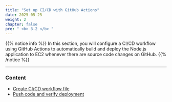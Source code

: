 ```yaml
---
title: "Set up CI/CD with GitHub Actions"
date: 2025-05-25
weight: 2
chapter: false
pre: " <b> 3.2 </b> "
---
```


{{% notice info %}}
In this section, you will configure a CI/CD workflow using GitHub Actions to automatically build and deploy the Node.js application to EC2 whenever there are source code changes on GitHub.
{{% /notice %}}

---

### Content

- [Create CI/CD workflow file](3.2.1-create-workflow/)
- [Push code and verify deployment](3.2.2-test-deploy/)